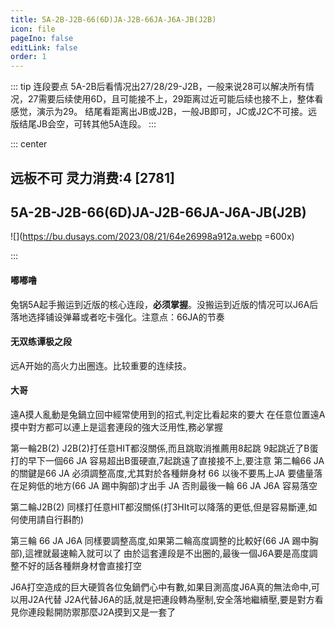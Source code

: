 ```yaml
---
title: 5A-2B-J2B-66(6D)JA-J2B-66JA-J6A-JB(J2B)
icon: file
pageIno: false
editLink: false
order: 1
---
```


::: tip 连段要点
5A-2B后看情况出27/28/29-J2B，一般来说28可以解决所有情况，27需要后续使用6D，且可能接不上，29距离过近可能后续也接不上，整体看感觉，演示为29。
结尾看距离出JB或J2B，一般JB即可，JC或J2C不可接。远版结尾JB会空，可转其他5A连段。
:::

::: center
## **远板不可 灵力消费:4 [2781]** 
## **5A-2B-J2B-66(6D)JA-J2B-66JA-J6A-JB(J2B)**

![](https://bu.dusays.com/2023/08/21/64e26998a912a.webp =600x)


:::

#### **嘟嘟噜**
兔锅5A起手搬运到近版的核心连段，**必须掌握**。没搬运到近版的情况可以J6A后落地选择铺设弹幕或者吃卡强化。注意点：66JA的节奏


#### **无双练谭极之段**
远A开始的高火力出圈连。比较重要的连续技。

#### **大哥**
遠A摸人亂動是兔鍋立回中經常使用到的招式,判定比看起來的要大 
在任意位置遠A摸中對方都可以連上是這套連段的強大泛用性,務必掌握 

第一輪2B(2) J2B(2)打任意HIT都沒關係,而且跳取消推薦用8起跳 
9起跳近了B蛋打的早下一個66 JA 容易超出B蛋硬直,7起跳遠了直接接不上,要注意 
第二輪66 JA 的關鍵是66 JA 必須調整高度,尤其對於各種餅身材 
66 以後不要馬上JA 要儘量落在足夠低的地方(66 JA 踢中胸部)才出手 JA 否則最後一輪 66 JA J6A 容易落空 

第二輪J2B(2) 同樣打任意HIT都沒關係(打3HIt可以降落的更低,但是容易斷連,如何使用請自行斟酌)

第三輪 66 JA J6A 同樣要調整高度,如果第二輪高度調整的比較好(66 JA 踢中胸部),這裡就最速輸入就可以了 
由於這套連段是不出圈的,最後一個J6A要是高度調整不好的話各種餅身材會直接打空

J6A打空造成的巨大硬質各位兔鍋們心中有數,如果目測高度J6A真的無法命中,可以用J2A代替 
J2A代替J6A的話,就是把連段轉為壓制,安全落地繼續壓,要是對方看見你連段鬆開防禦那麼J2A摸到又是一套了 

